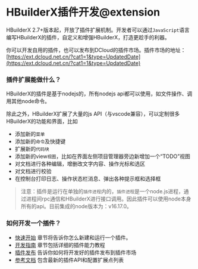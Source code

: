 # HBuilderX插件开发@extension
<!--
keyword:插件扩展,插件开发,插件API,Extension
-->

HBuilderX 2.7+版本起，开放了插件扩展机制。开发者可以通过`JavaScript`语言编写HBuilderX的插件，自定义和增强HBuilderX，打造更趁手的利器。

你可以开发自用的插件，也可以发布到DCloud的插件市场。插件市场的地址：[https://ext.dcloud.net.cn/?cat1=1&type=UpdatedDate](https://ext.dcloud.net.cn/?cat1=1&type=UpdatedDate)

### 插件扩展能做什么？
HBuilderX的插件是基于nodejs的，所有nodejs api都可以使用，如文件操作、调用其他node命令。

除此之外，HBuilderX扩展了大量的js API（与vscode兼容），可以定制很多HBuilderX的功能和界面，比如

- 添加新的`菜单`
- 添加新的`命令`及快捷键
- 扩展新的`代码块`
- 添加新的view`视图`，比如在界面左侧项目管理器旁边新增加一个“TODO”视图
- 对文档进行各种编辑，增删改文字内容、操作光标和选区
- 对文档进行校验
- 在控制台打印日志、操作状态栏消息、弹出各种提示框和选择框

> 注意：插件是运行在单独的`插件进程`内的，`插件进程`是一个node.js进程，通过进程间rpc通信和HBuilderX进行接口调用。因此插件可以使用node本身所有的api。目前集成的node版本为：v16.17.0。

### 如何开发一个插件？
- [快速开始](/ExtensionTutorial/firstExtension.md) 章节将告诉你怎么新建和运行一个插件。
- [开发指南](/ExtensionTutorial/extension.md) 章节包括详细的插件能力教程
- [插件发布](/ExtensionTutorial/HowToPublish.md) 告诉你如何将开发好的插件发布到插件市场
- [参考文档](/ExtensionDocs/Api/README.md) 包含最新的插件API和配置扩展点列表

